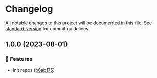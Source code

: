 # Changelog

All notable changes to this project will be documented in this file. See [standard-version](https://github.com/conventional-changelog/standard-version) for commit guidelines.

## 1.0.0 (2023-08-01)


### 🚀 Features

* init repos ([b6ab175](https://github.com/xTCry/sftp-uploader-webpack-plugin/commit/b6ab17581ebd3610aadff585760f1d7cf5668464))
